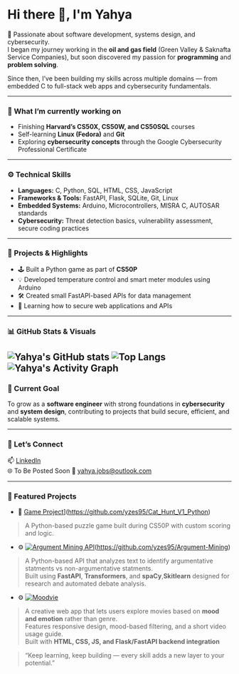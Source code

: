 # Hi there 👋, I'm Yahya  

🚀 Passionate about software development, systems design, and cybersecurity.  
I began my journey working in the **oil and gas field** (Green Valley & Saknafta Service Companies), but soon discovered my passion for **programming** and **problem solving**.  

Since then, I’ve been building my skills across multiple domains — from embedded C to full-stack web apps and cybersecurity fundamentals.  

---

### 🧠 What I’m currently working on
- Finishing **Harvard’s CS50X, CS50W, and CS50SQL** courses  
- Self-learning **Linux (Fedora)** and **Git**  
- Exploring **cybersecurity concepts** through the Google Cybersecurity Professional Certificate  

---

### ⚙️ Technical Skills
- **Languages:** C, Python, SQL, HTML, CSS, JavaScript  
- **Frameworks & Tools:** FastAPI, Flask, SQLite, Git, Linux  
- **Embedded Systems:** Arduino, Microcontrollers, MISRA C, AUTOSAR standards  
- **Cybersecurity:** Threat detection basics, vulnerability assessment, secure coding practices  

---

### 🧩 Projects & Highlights
- 🕹️ Built a Python game as part of **CS50P**
- 💡 Developed temperature control and smart meter modules using Arduino  
- 🛠️ Created small FastAPI-based APIs for data management  
- 🔐 Learning how to secure web applications and APIs  

---

### 📊 GitHub Stats & Visuals

![Yahya's GitHub stats](https://github-readme-stats.vercel.app/api?username=yzes95&show_icons=true&theme=radical) ![Top Langs](https://github-readme-stats.vercel.app/api/top-langs/?username=yzes95&layout=compact&theme=radical) 
![Yahya's Activity Graph](https://github-readme-activity-graph.vercel.app/graph?username=yzes95&theme=github-compact)
---

### 🌱 Current Goal
To grow as a **software engineer** with strong foundations in **cybersecurity** and **system design**, contributing to projects that build secure, efficient, and scalable systems.

---

### 💬 Let’s Connect
📫 [LinkedIn](https://www.linkedin.com/in/YOUR_LINKEDIN)  
🌐 To Be Posted Soon
📧 yahya.jobs@outlook.com  

---
### 🌟 Featured Projects

- 🧠 [Game Project](https://github-readme-stats.vercel.app/api/pin/?username=yzes95&repo=Cat_Hunt_V1_Python&theme=radical)](https://github.com/yzes95/Cat_Hunt_V1_Python)
>  A Python-based puzzle game built during CS50P with custom scoring and logic.

- ⚙️ [![Argument Mining API](https://github-readme-stats.vercel.app/api/pin/?username=yzes95&repo=argument-mining&theme=radical)](https://github.com/yzes95/Argument-Mining-API)(https://github.com/yzes95/Argument-Mining)
> A Python-based API that analyzes text to identify argumentative statments vs non-argumentative statments.  
> Built using **FastAPI**, **Transformers**, and **spaCy**,**Skitlearn** designed for research and automated debate analysis.  


- ⚙️ [![Moodvie](https://github-readme-stats.vercel.app/api/pin/?username=yzes95&repo=moodvie&theme=radical)](https://github.com/yzes95/MoodVi)
> A creative web app that lets users explore movies based on **mood and emotion** rather than genre.  
> Features responsive design, mood-based filtering, and a short video usage guide.  
> Built with **HTML, CSS, JS, and Flask/FastAPI backend integration**



> “Keep learning, keep building — every skill adds a new layer to your potential.”
